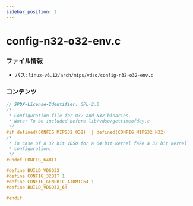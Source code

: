 ```yaml
---
sidebar_position: 2
---
```

# config-n32-o32-env.c

### ファイル情報

- パス: `linux-v6.12/arch/mips/vdso/config-n32-o32-env.c`

### コンテンツ

```c
// SPDX-License-Identifier: GPL-2.0
/*
 * Configuration file for O32 and N32 binaries.
 * Note: To be included before lib/vdso/gettimeofday.c
 */
#if defined(CONFIG_MIPS32_O32) || defined(CONFIG_MIPS32_N32)
/*
 * In case of a 32 bit VDSO for a 64 bit kernel fake a 32 bit kernel
 * configuration.
 */
#undef CONFIG_64BIT

#define BUILD_VDSO32
#define CONFIG_32BIT 1
#define CONFIG_GENERIC_ATOMIC64 1
#define BUILD_VDSO32_64

#endif


```
